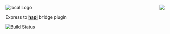 <a href="https://github.com/spumko"><img src="https://raw.github.com/spumko/spumko/master/images/from.png" align="right" /></a>
![local Logo](https://raw.github.com/spumko/local/master/images/local.png)

Express to [**hapi**](https://github.com/spumko/hapi) bridge plugin

[![Build Status](https://secure.travis-ci.org/spumko/local.png)](http://travis-ci.org/spumko/local)
